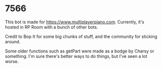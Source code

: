 # 7566
This bot is made for https://www.multiplayerpiano.com. Currently, it's hosted in RP Room with a bunch of other bots.

Credit to Bop It for some big chunks of stuff, and the community for sticking around.

Some older functions such as getPart were made as a bodge by Charsy or something. I'm sure there's better ways to do things, but I've seen a lot worse.